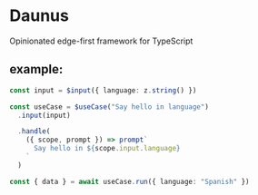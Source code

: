 # Daunus
Opinionated edge-first framework for TypeScript

## example: 

```typescript
const input = $input({ language: z.string() })

const useCase = $useCase("Say hello in language")
  .input(input)

  .handle(
    ({ scope, prompt }) => prompt`
      Say hello in ${scope.input.language}
    `
  )

const { data } = await useCase.run({ language: "Spanish" })
```
